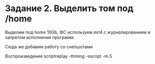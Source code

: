 # Задание 2. Выделить том под /home

Выделим под home 10Gb, ФС используем ext4 c журналированием и запретом исполнения программ.

Сюда же добавим работу со снепшотами


Воспроизведение
    scriptreplay -ttiming -sscript -m.5
